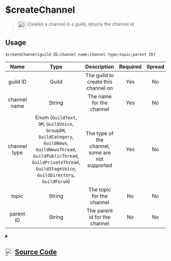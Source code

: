 # $createChannel
> <img align="top" src="https://upload.wikimedia.org/wikipedia/commons/thumb/e/e4/Infobox_info_icon.svg/160px-Infobox_info_icon.svg.png?20150409153300" alt="image" width="25" height="auto"> Creates a channel in a guild, returns the channel id
## Usage
```
$createChannel[guild ID;channel name;channel type;topic;parent ID]
```
| Name | Type | Description | Required | Spread
| :---: | :---: | :---: | :---: | :---: |
guild ID | Guild | The guild to create this channel on | Yes | No
channel name | String | The name for the channel | Yes | No
channel type | Enum (`GuildText`, `DM`, `GuildVoice`, `GroupDM`, `GuildCategory`, `GuildNews`, `GuildNewsThread`, `GuildPublicThread`, `GuildPrivateThread`, `GuildStageVoice`, `GuildDirectory`, `GuildForum`) | The type of the channel, some are not supported | Yes | No
topic | String | The topic for the channel | No | No
parent ID | String | The parent id for the channel | No | No
<details>
<summary>
    
## <img align="top" src="https://cdn4.iconfinder.com/data/icons/iconsimple-logotypes/512/github-512.png" alt="image" width="25" height="auto">  [Source Code](https://github.com/tryforge/ForgeScript-V2/blob/main/src/native/createChannel.ts)
    
</summary>
    
```ts
import { ChannelType, GuildChannelCreateOptions } from "discord.js"
import { ArgType, NativeFunction, Return } from "../structures"
import noop from "../functions/noop"

export default new NativeFunction({
    name: "$createChannel",
    version: "1.0.0",
    description: "Creates a channel in a guild, returns the channel id",
    unwrap: true,
    brackets: true,
    args: [
        {
            name: "guild ID",
            description: "The guild to create this channel on",
            rest: false,
            required: true,
            type: ArgType.Guild
        },
        {
            name: "channel name",
            description: "The name for the channel",
            rest: false,
            required: true,
            type: ArgType.String
        },
        {
            name: "channel type",
            description: "The type of the channel, some are not supported",
            rest: false,
            type: ArgType.Enum,
            enum: ChannelType,
            required: true
        },
        {
            name: "topic",
            description: "The topic for the channel",
            rest: false,
            type: ArgType.String
        },
        {
            name: "parent ID",
            description: "The parent id for the channel",
            rest: false,
            type: ArgType.String
        }
    ],
    async execute(ctx, [ guild, name, type, topic, parentId ]) {
        const ch = await guild.channels.create({
            type: type as GuildChannelCreateOptions["type"],
            name,
            topic: topic || undefined,
            parent: parentId
        }).catch(noop)
        return Return.success(ch ? ch.id : undefined)
    },
})
```
    
</details>